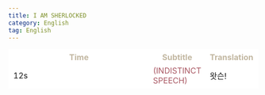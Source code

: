 ```yaml
---
title: I AM SHERLOCKED 
category: English
tag: English
---
```


<html>
  <head>
    <style type="text/css">
      table, th, td {
         width: 100%;
         border:1px solid #FFFFFF;
         background-color: #FFFFFF;
       }
      th {
         border:1px solid #FFFFFF;
         background-color: #FFFFFF;
      }
      thead tr {
         background-color: #FFFFFF;
         color: #C2B7A1;
      }
      tbody tr {
         background-color: #FFFFFF;
      }
    </style>
   </head>
   <body>
     <table>
       <thead>
       <tr><th>Time</th><th>Subtitle</th><th>Translation</th></tr>
       </thead>
       <tbody>
       <tr><td>12s</td><td><span style="color:#A95762">(INDISTINCT SPEECH)</span></td><td>왓슨!</td></tr>
       </tbody>
     </table>
 </body>
</html>

